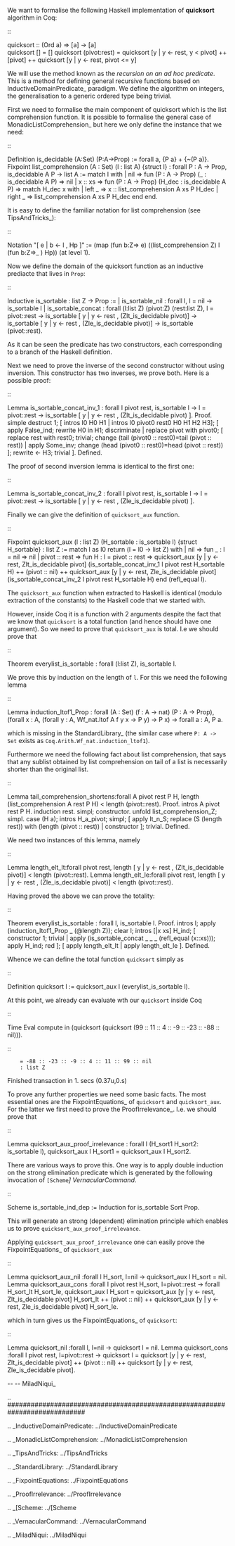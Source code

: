 We want to formalise the following Haskell implementation of  **quicksort** algorithm in Coq:

::

   quicksort :: (Ord a) => [a] -> [a]          
   quicksort []           = []
   quicksort (pivot:rest) = quicksort [y | y <- rest, y < pivot] ++
                                           [pivot] ++
                                           quicksort [y | y <- rest, pivot <= y]

We will use the method known as the *recursion on an ad hoc predicate*. This is a method for defining general recursive functions based on InductiveDomainPredicate_ paradigm.  We define the algorithm on integers, the generalisation to a generic ordered type being trivial.

First we need to formalise the main component of quicksort which is the list comprehension function. It is possible to formalise the general case of MonadicListComprehension_ but here we only define the instance that we need:

::

   Definition is_decidable (A:Set) (P:A->Prop) := forall a, {P a} + {~(P a)}.
   Fixpoint list_comprehension (A : Set) (l : list A) {struct l} : forall P : A -> Prop, is_decidable A P -> list A :=
     match l with
     | nil => fun (P : A -> Prop) (_ : is_decidable A P) => nil
     | x :: xs =>
         fun (P : A -> Prop) (H_dec : is_decidable A P) =>
         match H_dec x with
         | left _ => x :: list_comprehension A xs P H_dec
         | right _ => list_comprehension A xs P H_dec
         end
     end.

It is easy to define the familiar notation for list comprehension (see TipsAndTricks_):

::

   Notation "[ e | b <- l , Hp ]" := (map (fun b:Z=> e) ((list_comprehension Z) l (fun b:Z=>_ ) Hp))  (at level 1).

Now we define the domain of the quicksort function as an inductive prediacte that lives in ``Prop``:

::

   Inductive is_sortable : list Z -> Prop :=
     | is_sortable_nil : forall l, l = nil -> is_sortable l
     | is_sortable_concat : forall (l:list Z) (pivot:Z) (rest:list Z), l = pivot::rest ->
                                                          is_sortable [ y | y <- rest , (Zlt_is_decidable pivot)] ->
                                                          is_sortable [ y | y <- rest , (Zle_is_decidable pivot)] ->
                                                          is_sortable (pivot::rest).

As it can be seen the predicate has two constructors, each corresponding to a branch of the Haskell definition.

Next we need to prove the inverse of the second constructor without using inversion.  This constructor has two inverses, we prove both. Here is a possible proof:

::

   Lemma is_sortable_concat_inv_1 : forall l pivot rest, is_sortable l -> l = pivot::rest -> is_sortable [ y | y <- rest , (Zlt_is_decidable pivot) ].
   Proof.
    simple destruct 1; [ intros l0 H0 H1 | intros l0 pivot0 rest0 H0 H1 H2 H3];
    [
     apply False_ind;
     rewrite H0 in H1;
     discriminate
    |
     replace pivot with pivot0;
     [ replace rest with rest0; trivial;
       change (tail (pivot0 :: rest0)=tail (pivot :: rest))
     | apply Some_inv;
       change (head (pivot0 :: rest0)=head (pivot :: rest))
     ];
     rewrite <- H3; trivial
    ].
   Defined.

The proof of second inversion lemma is identical to the first one:

::

   Lemma is_sortable_concat_inv_2 : forall l pivot rest, is_sortable l -> l = pivot::rest -> is_sortable [ y | y <- rest , (Zle_is_decidable pivot) ].

Finally we can give the definition of ``quicksort_aux`` function.

::

   Fixpoint quicksort_aux (l : list Z) (H_sortable : is_sortable l) {struct H_sortable} : list Z :=
            match l as l0 return (l = l0 -> list Z) with
            | nil => fun _ : l = nil => nil
            | pivot :: rest =>
                fun H : l = pivot :: rest =>
                quicksort_aux [y | y <- rest, Zlt_is_decidable pivot] (is_sortable_concat_inv_1 l pivot rest H_sortable H) ++
                (pivot :: nil) ++
                quicksort_aux [y | y <- rest, Zle_is_decidable pivot] (is_sortable_concat_inv_2 l pivot rest H_sortable H)
            end (refl_equal l).

The ``quicksort_aux`` function when extracted to Haskell is identical (modulo extraction of the constants) to the Haskell code that we started with. 

However, inside Coq it is a function with 2 arguments despite the fact that we know that ``quicksort`` is a total function (and hence should have one argument). So we need to prove that ``quicksort_aux`` is total. I.e we should prove that 

::

   Theorem everylist_is_sortable : forall (l:list Z), is_sortable l.

We prove this by induction on the length of ``l``. For this we need the following lemma

::

   Lemma induction_ltof1_Prop
        : forall (A : Set) (f : A -> nat) (P : A -> Prop),
          (forall x : A, (forall y : A, Wf_nat.ltof A f y x -> P y) -> P x) ->
          forall a : A, P a.

which is missing in the StandardLibrary_ (the similar case where ``P: A -> Set`` exists as ``Coq.Arith.Wf_nat.induction_ltof1``).

Furthermore we need the following fact about list comprehension, that says that any sublist obtained by list comprehension on tail of a list is necessarily shorter than the original list.

::

   Lemma tail_comprehension_shortens:forall A pivot rest P H, length (list_comprehension A rest P H) < length (pivot::rest).
   Proof.
   intros A pivot rest P H.
    induction rest. 
    simpl; constructor.
    unfold list_comprehension_Z; simpl.
    case (H a);
    intros H_a_pivot;
    simpl;
    [  apply lt_n_S;
      replace (S (length rest)) with  (length (pivot :: rest))
    | constructor
    ]; trivial.
   Defined.

We need two instances of this lemma, namely

::

   Lemma length_elt_lt:forall pivot rest, length [ y | y <- rest , (Zlt_is_decidable pivot)] < length (pivot::rest).
   Lemma length_elt_le:forall pivot rest, length [ y | y <- rest , (Zle_is_decidable pivot)] < length (pivot::rest).

Having proved the above we can prove the totality:

::

   Theorem everylist_is_sortable : forall l, is_sortable l.
   Proof.
    intros l;
    apply (induction_ltof1_Prop _ (@length Z));
    clear l; intros [|x xs] H_ind;
    [ constructor 1; trivial
    | apply (is_sortable_concat _ _ _ (refl_equal (x::xs)));
      apply H_ind; red
    ];
    [ apply length_elt_lt
    | apply length_elt_le
    ].
   Defined.

Whence we can define the total function ``quicksort`` simply as

::

   Definition quicksort l := quicksort_aux l (everylist_is_sortable l).

At this point, we already can evaluate wth our ``quicksort`` inside Coq

::

   Time Eval compute in (quicksort (quicksort (99 :: 11 :: 4 :: -9 :: -23 :: -88 :: nil))).

::

        = -88 :: -23 :: -9 :: 4 :: 11 :: 99 :: nil
        : list Z
   Finished transaction in 1. secs (0.37u,0.s)

To prove any further properties we need some basic facts. The most essential ones are the FixpointEquations_ of ``quicksort`` and ``quicksort_aux``. For the latter we first need to prove the ProofIrrelevance_. I.e. we should prove that

::

   Lemma quicksort_aux_proof_irrelevance : forall l (H_sort1 H_sort2: is_sortable l), quicksort_aux l H_sort1 = quicksort_aux l H_sort2.

There are various ways to prove this. One way is to apply double induction on the strong elimination predicate which is generated by the following invocation of `[Scheme`_] VernacularCommand_.

::

   Scheme is_sortable_ind_dep := Induction for is_sortable Sort Prop.

This will generate an strong (dependent) elimination principle which enables us to prove ``quicksort_aux_proof_irrelevance``.

Applying ``quicksort_aux_proof_irrelevance`` one can easily prove the FixpointEquations_ of ``quicksort_aux``

::

   Lemma quicksort_aux_nil :forall l H_sort, l=nil -> quicksort_aux l H_sort = nil.
   Lemma quicksort_aux_cons :forall l pivot rest H_sort, l=pivot::rest -> forall H_sort_lt H_sort_le, quicksort_aux l H_sort =
             quicksort_aux [y | y <- rest, Zlt_is_decidable pivot] H_sort_lt ++ (pivot :: nil) ++
             quicksort_aux [y | y <- rest, Zle_is_decidable pivot] H_sort_le.

which in turn gives us the FixpointEquations_ of ``quicksort``:

::

   Lemma quicksort_nil :forall l, l=nil -> quicksort l = nil.
   Lemma quicksort_cons :forall l pivot rest, l=pivot::rest ->
          quicksort l = quicksort [y | y <- rest, Zlt_is_decidable pivot] ++ (pivot :: nil) ++
                                quicksort [y | y <- rest, Zle_is_decidable pivot].

--  -- MiladNiqui_

.. ############################################################################

.. _InductiveDomainPredicate: ../InductiveDomainPredicate

.. _MonadicListComprehension: ../MonadicListComprehension

.. _TipsAndTricks: ../TipsAndTricks

.. _StandardLibrary: ../StandardLibrary

.. _FixpointEquations: ../FixpointEquations

.. _ProofIrrelevance: ../ProofIrrelevance

.. _[Scheme: ../[Scheme

.. _VernacularCommand: ../VernacularCommand

.. _MiladNiqui: ../MiladNiqui

